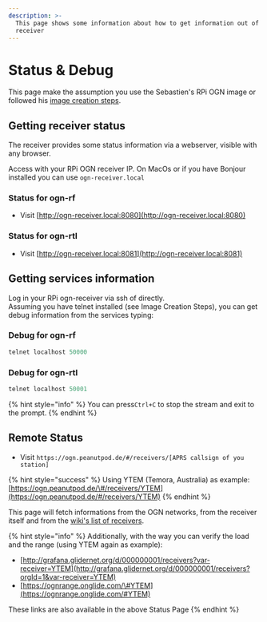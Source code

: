 ```yaml
---
description: >-
  This page shows some information about how to get information out of your OGN
  receiver
---
```


# Status & Debug

This page make the assumption you use the Sebastien's RPi OGN image or followed his [image creation steps](../expert/image-creation-steps.md).

## Getting receiver status

The receiver provides some status information via a webserver, visible with any browser.

Access with your RPi OGN receiver IP. On MacOs or if you have Bonjour installed you can use `ogn-receiver.local`

### Status for ogn-rf

* Visit [http://ogn-receiver.local:8080](http://ogn-receiver.local:8080)

### Status for ogn-rtl

* Visit [http://ogn-receiver.local:8081](http://ogn-receiver.local:8081)

## Getting services information

Log in your RPi ogn-receiver via ssh of directly.  
Assuming you have telnet installed \(see Image Creation Steps\), you can get debug information from the services typing:

### Debug for **ogn-rf**

```c
telnet localhost 50000
```

### **Debug for ogn-rtl**

```c
telnet localhost 50001
```

{% hint style="info" %}
You can press`Ctrl+C` to stop the stream and exit to the prompt.
{% endhint %}

## Remote Status

* Visit `https://ogn.peanutpod.de/#/receivers/[APRS callsign of you station]`

{% hint style="success" %}
Using YTEM \(Temora, Australia\) as example: [https://ogn.peanutpod.de/\#/receivers/YTEM](https://ogn.peanutpod.de/#/receivers/YTEM)
{% endhint %}

This page will fetch informations from the OGN networks, from the receiver itself and from the [wiki's list of receivers](http://wiki.glidernet.org/list-of-receivers).

{% hint style="info" %}
Additionally, with the way you can verify the load and the range \(using YTEM again as example\):

* [http://grafana.glidernet.org/d/000000001/receivers?var-receiver=YTEM](http://grafana.glidernet.org/d/000000001/receivers?orgId=1&var-receiver=YTEM)
* [https://ognrange.onglide.com/\#YTEM](https://ognrange.onglide.com/#YTEM)

These links are also available in the above Status Page
{% endhint %}

